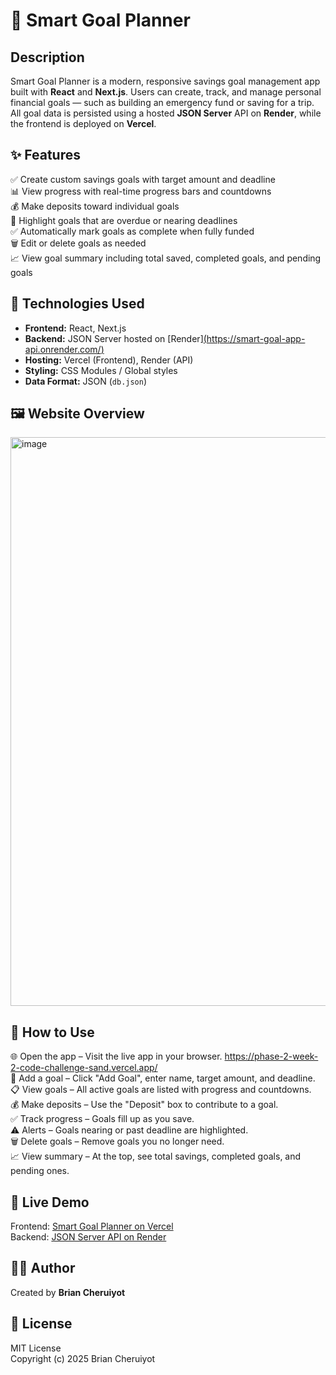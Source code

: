 # 🧠 Smart Goal Planner

## Description
Smart Goal Planner is a modern, responsive savings goal management app built with **React** and **Next.js**. Users can create, track, and manage personal financial goals — such as building an emergency fund or saving for a trip. All goal data is persisted using a hosted **JSON Server** API on **Render**, while the frontend is deployed on **Vercel**.



## ✨ Features
✅ Create custom savings goals with target amount and deadline  
📊 View progress with real-time progress bars and countdowns  
💰 Make deposits toward individual goals  
📅 Highlight goals that are overdue or nearing deadlines  
✅ Automatically mark goals as complete when fully funded  
🗑️ Edit or delete goals as needed  
📈 View goal summary including total saved, completed goals, and pending goals  



## 🧰 Technologies Used
- **Frontend:** React, Next.js
- **Backend:** JSON Server hosted on [Render][(https://smart-goal-app-api.onrender.com/)](https://smart-goal-app-api.onrender.com)
- **Hosting:** Vercel (Frontend), Render (API)
- **Styling:** CSS Modules / Global styles
- **Data Format:** JSON (`db.json`)



## 🖼️ Website Overview
<img width="1903" height="910" alt="image" src="https://github.com/user-attachments/assets/aa88c99c-3c51-4f58-b32c-b4b9c132c2bb" />




## 📌 How to Use

🌐 Open the app – Visit the live app in your browser.  https://phase-2-week-2-code-challenge-sand.vercel.app/  
🔨 Add a goal – Click "Add Goal", enter name, target amount, and deadline.  
📋 View goals – All active goals are listed with progress and countdowns.  
💰 Make deposits – Use the "Deposit" box to contribute to a goal.  
✅ Track progress – Goals fill up as you save.  
⚠️ Alerts – Goals nearing or past deadline are highlighted.  
🗑️ Delete goals – Remove goals you no longer need.  
📈 View summary – At the top, see total savings, completed goals, and pending ones.



## 🔗 Live Demo
Frontend: [Smart Goal Planner on Vercel](https://phase-2-week-2-code-challenge-sand.vercel.app/)  
Backend: [JSON Server API on Render](https://smart-goal-app-api.onrender.com/goals)



## 👨‍💻 Author
Created by **Brian Cheruiyot**



## 📄 License
MIT License  
Copyright (c) 2025 Brian Cheruiyot
